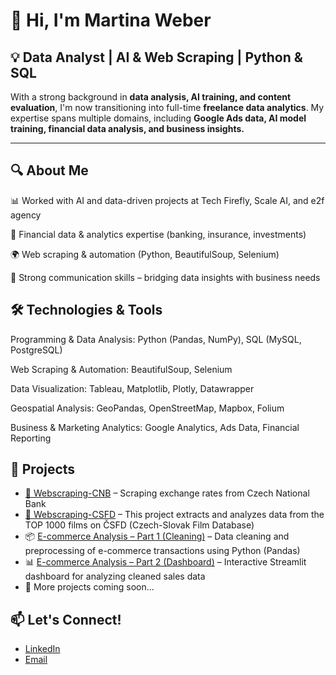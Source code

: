 # 👋 Hi, I'm Martina Weber

## 💡 **Data Analyst | AI & Web Scraping | Python & SQL**

With a strong background in **data analysis, AI training, and content evaluation**, I'm now transitioning into full-time **freelance data analytics**. 
My expertise spans multiple domains, including **Google Ads data, AI model training, financial data analysis, and business insights.**

---

## 🔍 About Me

📊 Worked with AI and data-driven projects at Tech Firefly, Scale AI, and e2f agency

🏦 Financial data & analytics expertise (banking, insurance, investments)

🌍 Web scraping & automation (Python, BeautifulSoup, Selenium)

🎯 Strong communication skills – bridging data insights with business needs


## 🛠 Technologies & Tools

Programming & Data Analysis: Python (Pandas, NumPy), SQL (MySQL, PostgreSQL)

Web Scraping & Automation: BeautifulSoup, Selenium

Data Visualization: Tableau, Matplotlib, Plotly, Datawrapper

Geospatial Analysis: GeoPandas, OpenStreetMap, Mapbox, Folium

Business & Marketing Analytics: Google Analytics, Ads Data, Financial Reporting

## 📂 Projects

- [🔗 Webscraping-CNB](https://github.com/mw3b3r/Webscraping-CNB) – Scraping exchange rates from Czech National Bank
- [🔗 Webscraping-CSFD](https://github.com/mw3b3r/Webscraping-CSFD) – This project extracts and analyzes data from the TOP 1000 films on ČSFD (Czech-Slovak Film Database)
- 📦 [E-commerce Analysis – Part 1 (Cleaning)](https://github.com/mw3b3r/ecommerce-analysis-part1-cleaning) – Data cleaning and preprocessing of e-commerce transactions using Python (Pandas)
- 📊 [E-commerce Analysis – Part 2 (Dashboard)](https://github.com/mw3b3r/ecommerce-analysis-part2-visualisation) – Interactive Streamlit dashboard for analyzing cleaned sales data
- 🚧 More projects coming soon...

## 📫 Let's Connect!
- [LinkedIn](https://www.linkedin.com/in/martinaw3b3r/)
- [Email](mart.wbr@gmail.com)  
